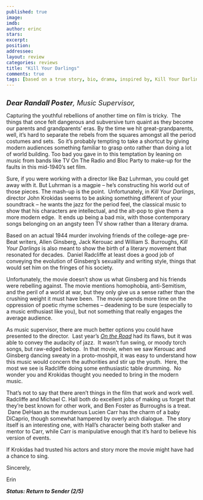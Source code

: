 ```yaml
---
published: true
image: 
imdb: 
author: erinc 
stars: 
excerpt: 
position: 
addressee: 
layout: review
categories: reviews
title: "Kill Your Darlings"
comments: true
tags: [based on a true story, bio, drama, inspired by, Kill Your Darlings, story, true, Uncategorized]
---
```

<div><p><span class="full-image-block ssNonEditable"><span><a href="/letters/2013/11/26/kill-your-darlings.html"><img src="http://static.squarespace.com/static/5005f6bcc4aa41161b33e89e/5329cf1fe4b07c068ebf74de/5329cf1fe4b07c068ebf7911/1385475251463/Kill%20Youe%20Darlings.jpg" alt="" /></a></span></span></p>
<p><span style="font-size:130%;"><em><strong>Dear Randall Poster</strong>, Music Supervisor,</em></span></p>
<p>Capturing the youthful rebellions of another time on film is tricky.&nbsp; The things that once felt dangerous and subversive turn quaint as they become our parents and grandparents&rsquo; eras. By the time we hit great-grandparents, well, it&rsquo;s hard to separate the rebels from the squares amongst all the period costumes and sets.&nbsp; So it&rsquo;s probably tempting to take a shortcut by giving modern audiences something familiar to grasp onto rather than doing a lot of world building. Too bad you gave in to this temptation by leaning on music from bands like TV On The Radio and Bloc Party to make-up for the faults in this mid-1940&rsquo;s set film.&nbsp;</p>
<p>Sure, if you were working with a director like Baz Luhrman, you could get away with it. But Luhrman is a magpie &ndash; he&rsquo;s constructing his world out of those pieces. The mash-up is the point.&nbsp; Unfortunately, in <em>Kill Your Darlings</em>, director John Krokidas seems to be asking something different of your soundtrack &ndash; he wants the jazz for the period feel, the classical music to show that his characters are intellectual, and the alt-pop to give them a more modern edge. &nbsp;It ends up being a bad mix, with those contemporary songs belonging on an angsty teen TV show rather than a literary drama.</p>
<p>Based on an actual 1944 murder involving friends of the college-age pre-Beat writers, Allen Ginsberg, Jack Kerouac and William S. Burroughs, <em>Kill Your Darlings</em> is also meant to show the birth of a literary movement that resonated for decades.&nbsp; Daniel Radcliffe at least does a good job of conveying the evolution of Ginsberg&rsquo;s sexuality and writing style, things that would set him on the fringes of his society.</p>
<p>Unfortunately, the movie doesn&rsquo;t show us what Ginsberg and his friends were rebelling against. The movie mentions homophobia, anti-Semitism, and the peril of a world at war, but they only give us a sense rather than the crushing weight it must have been.&nbsp; The movie spends more time on the oppression of poetic rhyme schemes &ndash; deadening to be sure (especially to a music enthusiast like you), but not something that really engages the average audience.</p>
<p>As music supervisor, there are much better options you could have presented to the director.&nbsp; Last year&rsquo;s <a href="/letters/2012/5/28/on-the-road.html"><em>On the Road</em></a> had its flaws, but it was able to convey the audacity of jazz.&nbsp; It wasn&rsquo;t fun swing, or moody torch songs, but raw-edged bebop.&nbsp; In that movie, when we saw Kerouac and Ginsberg dancing sweaty in a proto-moshpit, it was easy to understand how this music would concern the authorities and stir up the youth.&nbsp; Here, the most we see is Radcliffe doing some enthusiastic table drumming.&nbsp; No wonder you and Krokidas thought you needed to bring in the modern music.&nbsp;</p>
<p>That&rsquo;s not to say that there aren&rsquo;t things in the film that work and work well. Radcliffe and Michael C. Hall both do excellent jobs of making us forget that they&rsquo;re best known for other work, and Ben Foster as Burroughs is a treat. &nbsp;Dane DeHaan as the murderous Lucien Carr has the charm of a baby DiCaprio, though somewhat hampered by overly arch dialogue.&nbsp; The story itself is an interesting one, with Hall&rsquo;s character being both stalker and mentor to Carr, while Carr is manipulative enough that it&rsquo;s hard to believe his version of events.&nbsp;</p>
<p>If Krokidas had trusted his actors and story more the movie might have had a chance to sing.&nbsp;</p>
<p>Sincerely,</p>
<p>Erin</p>
<p><strong><em>Status: Return to Sender (2/5)</em></strong></p></div>
